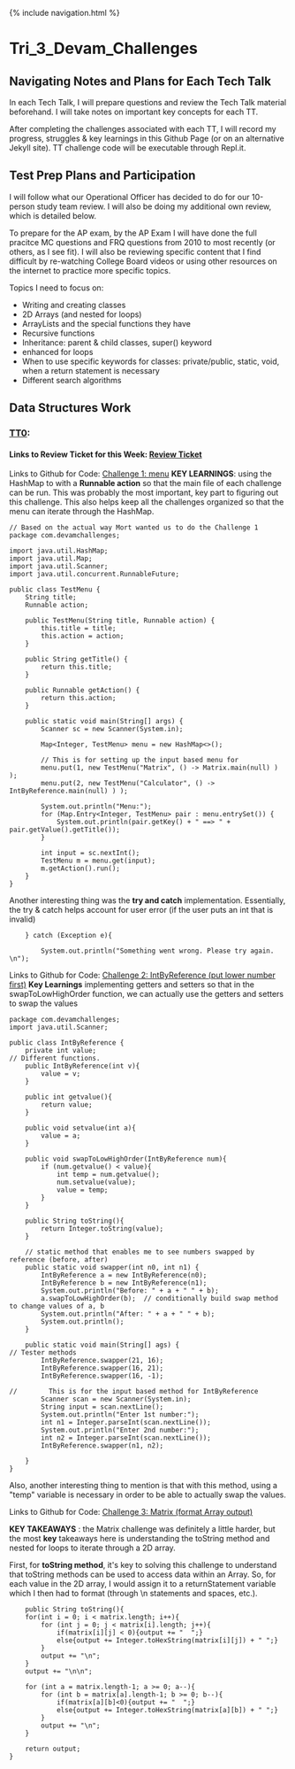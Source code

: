 {% include navigation.html %}
# Tri_3_Devam_Challenges

## Navigating Notes and Plans for Each Tech Talk
In each Tech Talk, I will prepare questions and review the Tech Talk material beforehand. I will take notes on important key concepts for each TT. 

After completing the challenges associated with each TT, I will record my progress, struggles & key learnings in this Github Page (or on an alternative Jekyll site). TT challenge code will be executable through Repl.it.

## Test Prep Plans and Participation

I will follow what our Operational Officer has decided to do for our 10-person study team review. I will also be doing my additional own review, which is detailed below.

To prepare for the AP exam, by the AP Exam I will have done the full pracitce MC questions and FRQ questions from 2010 to most recently (or others, as I see fit). I will also be reviewing specific content that I find difficult by re-watching College Board videos or using other resources on the internet to practice more specific topics.

Topics I need to focus on:
* Writing and creating classes
* 2D Arrays (and nested for loops)
* ArrayLists and the special functions they have
* Recursive functions
* Inheritance: parent & child classes, super() keyword
* enhanced for loops
* When to use specific keywords for classes: private/public, static, void, when a return statement is necessary
* Different search algorithms


## Data Structures Work

### [TT0](https://github.com/devamshri/Tri_3_Devam_Challenges/issues/1): 
#### Links to Review Ticket for this Week: [Review Ticket](https://github.com/devamshri/Tri_3_Devam_Challenges/issues/1)
Links to Github for Code: [Challenge 1: menu](https://https://github.com/devamshri/Tri_3_Devam_Challenges/blob/main/src/com/devamchallenges/TestMenu.java)
**KEY LEARNINGS**: using the HashMap to with a **Runnable action** so that the main file of each challenge can be run. This was probably the most important, key part to figuring out this challenge. This also helps keep all the challenges organized so that the menu can iterate through the HashMap.
```
// Based on the actual way Mort wanted us to do the Challenge 1
package com.devamchallenges;

import java.util.HashMap;
import java.util.Map;
import java.util.Scanner;
import java.util.concurrent.RunnableFuture;

public class TestMenu {
    String title;
    Runnable action;

    public TestMenu(String title, Runnable action) {
        this.title = title;
        this.action = action;
    }

    public String getTitle() {
        return this.title;
    }

    public Runnable getAction() {
        return this.action;
    }

    public static void main(String[] args) {
        Scanner sc = new Scanner(System.in);

        Map<Integer, TestMenu> menu = new HashMap<>();

        // This is for setting up the input based menu for
        menu.put(1, new TestMenu("Matrix", () -> Matrix.main(null) ) );
        menu.put(2, new TestMenu("Calculator", () -> IntByReference.main(null) ) );

        System.out.println("Menu:");
        for (Map.Entry<Integer, TestMenu> pair : menu.entrySet()) {
            System.out.println(pair.getKey() + " ==> " + pair.getValue().getTitle());
        }

        int input = sc.nextInt();
        TestMenu m = menu.get(input);
        m.getAction().run();
    }
}
```
Another interesting thing was the **try and catch** implementation. Essentially, the try & catch helps account for user error (if the user puts an int that is invalid)

        } catch (Exception e){
        
            System.out.println("Something went wrong. Please try again. \n");


Links to Github for Code: [Challenge 2: IntByReference (put lower number first)](https://https://github.com/devamshri/Tri_3_Devam_Challenges/blob/main/src/com/devamchallenges/IntByReference.java)
**Key Learnings**
implementing getters and setters so that in the swapToLowHighOrder function, we can actually use the getters and setters to swap the values
```
package com.devamchallenges;
import java.util.Scanner;

public class IntByReference {
    private int value;
// Different functions.
    public IntByReference(int v){
        value = v;
    }

    public int getvalue(){
        return value;
    }

    public void setvalue(int a){
        value = a;
    }

    public void swapToLowHighOrder(IntByReference num){
        if (num.getvalue() < value){
            int temp = num.getvalue();
            num.setvalue(value);
            value = temp;
        }
    }

    public String toString(){
        return Integer.toString(value);
    }

    // static method that enables me to see numbers swapped by reference (before, after)
    public static void swapper(int n0, int n1) {
        IntByReference a = new IntByReference(n0);
        IntByReference b = new IntByReference(n1);
        System.out.println("Before: " + a + " " + b);
        a.swapToLowHighOrder(b);  // conditionally build swap method to change values of a, b
        System.out.println("After: " + a + " " + b);
        System.out.println();
    }

    public static void main(String[] ags) {
// Tester methods
        IntByReference.swapper(21, 16);
        IntByReference.swapper(16, 21);
        IntByReference.swapper(16, -1);

//        This is for the input based method for IntByReference
        Scanner scan = new Scanner(System.in);
        String input = scan.nextLine();
        System.out.println("Enter 1st number:");
        int n1 = Integer.parseInt(scan.nextLine());
        System.out.println("Enter 2nd number:");
        int n2 = Integer.parseInt(scan.nextLine());
        IntByReference.swapper(n1, n2);

    }
}
```   
Also, another interesting thing to mention is that with this method, using a "temp" variable is necessary in order to be able to actually swap the values. 

Links to Github for Code: [Challenge 3: Matrix (format Array output)](https://github.com/devamshri/Tri_3_Devam_Challenges/blob/main/src/com/devamchallenges/Matrix.java)

**KEY TAKEAWAYS** : the Matrix challenge was definitely a little harder, but the most **key** takeaways here is understanding the toString method and nested for loops to iterate through a 2D array.

First, for **toString method**, it's key to solving this challenge to understand that toString methods can be used to access data within an Array. So, for each value in the 2D array, I would assign it to a returnStatement variable which I then had to format (through \n statements and spaces, etc.).

        public String toString(){
        for(int i = 0; i < matrix.length; i++){
            for (int j = 0; j < matrix[i].length; j++){
                if(matrix[i][j] < 0){output += "  ";}
                else{output += Integer.toHexString(matrix[i][j]) + " ";}
            }
            output += "\n";
        }
        output += "\n\n";

        for (int a = matrix.length-1; a >= 0; a--){
            for (int b = matrix[a].length-1; b >= 0; b--){
                if(matrix[a][b]<0){output += "  ";}
                else{output += Integer.toHexString(matrix[a][b]) + " ";}
            }
            output += "\n";
        }

        return output;
    }
